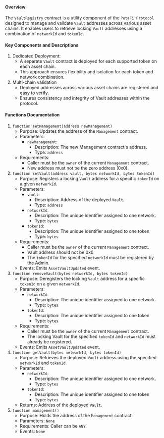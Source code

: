 #### Overview

The `VaultRegistry` contract is a utility component of the `PetaFi Protocol` designed to manage and validate `Vault` addresses across various asset chains. It enables users to retrieve locking `Vault` addresses using a combination of `networkId` and `tokenId`.

#### Key Components and Descriptions

1.  Dedicated Deployment:
    - A separate `Vault` contract is deployed for each supported token on each asset chain.
    - This approach ensures flexibility and isolation for each token and network combination.
2.  Multi-chain validation
    - Deployed addresses across various asset chains are registered and easy to verify.
    - Ensures consistency and integrity of Vault addresses within the protocol.

#### Functions Documentation

1.  `function setManagement(address newManagement)`
    - Purpose: Updates the address of the `Management` contract.
    - Parameters:
      - `newManagement`:
        - Description: The new Management contract's address.
        - Type: `address`
    - Requirements:
      - Caller must be the `owner` of the current `Management` contract.
      - New address must not be the zero address (0x0).
2.  `function setVault(address vault, bytes networkId, bytes tokenId)`
    - Purpose: Registers a locking `Vault` address for a specific `tokenId` on a given `networkId`.
    - Parameters:
      - `vault`:
        - Description: Address of the deployed `Vault`.
        - Type: `address`
      - `networkId`:
        - Description: The unique identifier assigned to one network.
        - Type: `bytes`
      - `tokenId`:
        - Description: The unique identifier assigned to one token.
        - Type: `bytes`
    - Requirements:
      - Caller must be the `owner` of the current `Management` contract.
      - Vault address should not be 0x0.
      - The `tokenId` for the specified `networkId` must be registered by the Admin.
    - Events: Emits `AssetVaultUpdated` event.
3.  `function removeVault(bytes networkId, bytes tokenId)`
    - Purpose: Deregisters the locking `Vault` address for a specific `tokenId` on a given `networkId`.
    - Parameters:
      - `networkId`:
        - Description: The unique identifier assigned to one network.
        - Type: `bytes`
      - `tokenId`:
        - Description: The unique identifier assigned to one token.
        - Type: `bytes`
    - Requirements:
      - Caller must be the `owner` of the current `Management` contract.
      - The locking Vault for the specified `tokenId` and `networkId` must already be registered.
    - Events: Emits `AssetVaultUpdated` event.
4.  `function getVault(bytes networkId, bytes tokenId)`
    - Purpose: Retrieves the deployed `Vault` address using the specified `networkId` and `tokenId`.
    - Parameters:
      - `networkId`:
        - Description: The unique identifier assigned to one network.
        - Type: `bytes`
      - `tokenId`:
        - Description: The unique identifier assigned to one token.
        - Type: `bytes`
    - Returns: Address of the deployed `Vault`.
5.  `function management()`
    - Purpose: Holds the address of the `Management` contract.
    - Parameters: `None`
    - Requirements: Caller can be `ANY`.
    - Events: `None`
